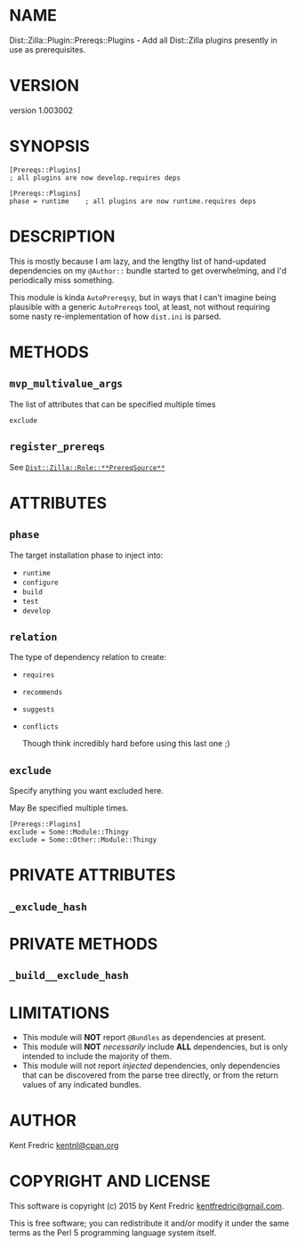 # NAME

Dist::Zilla::Plugin::Prereqs::Plugins - Add all Dist::Zilla plugins presently in use as prerequisites.

# VERSION

version 1.003002

# SYNOPSIS

    [Prereqs::Plugins]
    ; all plugins are now develop.requires deps

    [Prereqs::Plugins]
    phase = runtime    ; all plugins are now runtime.requires deps

# DESCRIPTION

This is mostly because I am lazy, and the lengthy list of hand-updated dependencies
on my `@Author::` bundle started to get overwhelming, and I'd periodically miss something.

This module is kinda `AutoPrereqs`y, but in ways that I can't imagine being plausible with
a generic `AutoPrereqs` tool, at least, not without requiring some nasty re-implementation
of how `dist.ini` is parsed.

# METHODS

## `mvp_multivalue_args`

The list of attributes that can be specified multiple times

    exclude

## `register_prereqs`

See [`Dist::Zilla::Role::**PrereqSource**`](https://metacpan.org/pod/Dist::Zilla::Role::PrereqSource)

# ATTRIBUTES

## `phase`

The target installation phase to inject into:

- `runtime`
- `configure`
- `build`
- `test`
- `develop`

## `relation`

The type of dependency relation to create:

- `requires`
- `recommends`
- `suggests`
- `conflicts`

    Though think incredibly hard before using this last one ;)

## `exclude`

Specify anything you want excluded here.

May Be specified multiple times.

    [Prereqs::Plugins]
    exclude = Some::Module::Thingy
    exclude = Some::Other::Module::Thingy

# PRIVATE ATTRIBUTES

## `_exclude_hash`

# PRIVATE METHODS

## `_build__exclude_hash`

# LIMITATIONS

- This module will **NOT** report `@Bundles` as dependencies at present.
- This module will **NOT** _necessarily_ include **ALL** dependencies, but is only intended to include the majority of them.
- This module will not report _injected_ dependencies, only dependencies that can be discovered from the parse tree directly, or from the return values of any indicated bundles.

# AUTHOR

Kent Fredric <kentnl@cpan.org>

# COPYRIGHT AND LICENSE

This software is copyright (c) 2015 by Kent Fredric <kentfredric@gmail.com>.

This is free software; you can redistribute it and/or modify it under
the same terms as the Perl 5 programming language system itself.
